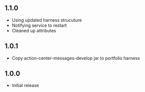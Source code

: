 ## 1.1.0
* Using updated harness strucuture
* Notifying service to restart
* Cleaned up attributes

## 1.0.1
* Copy action-center-messages-develop jar to portfolio harness

## 1.0.0
* Initial release